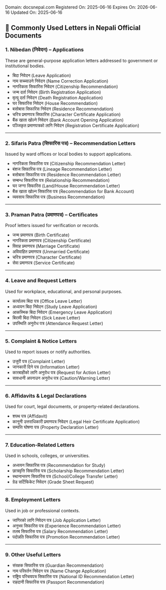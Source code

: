 Domain: docsnepal.com
Registered On: 2025-06-16
Expires On: 2026-06-16
Updated On: 2025-06-16


## 📝 **Commonly Used Letters in Nepali Official Documents**

### 1. **Nibedan (निवेदन) – Applications**

These are general-purpose application letters addressed to government or institutional bodies.

* बिदा निवेदन (Leave Application)
* नाम सच्च्याउने निवेदन (Name Correction Application)
* नागरिकता सिफारिस निवेदन (Citizenship Recommendation)
* जन्म दर्ता निवेदन (Birth Registration Application)
* मृत्यु दर्ता निवेदन (Death Registration Application)
* घर सिफारिस निवेदन (House Recommendation)
* बसोबास सिफारिस निवेदन (Residence Recommendation)
* चरित्र प्रमाणपत्र सिफारिस (Character Certificate Application)
* बैंक खाता खोल्ने निवेदन (Bank Account Opening Application)
* पञ्जिकृत प्रमाणपत्रको लागि निवेदन (Registration Certificate Application)

---

### 2. **Sifaris Patra (सिफारिस पत्र) – Recommendation Letters**

Issued by ward offices or local bodies to support applications.

* नागरिकता सिफारिस पत्र (Citizenship Recommendation Letter)
* बंशज सिफारिस पत्र (Lineage Recommendation Letter)
* बसोबास सिफारिस पत्र (Residence Recommendation Letter)
* सम्बन्ध सिफारिस पत्र (Relationship Recommendation)
* घर जग्गा सिफारिस (Land/House Recommendation Letter)
* बैंक खाता खोल्न सिफारिस पत्र (Recommendation for Bank Account)
* व्यवसाय सिफारिस पत्र (Business Recommendation)

---

### 3. **Praman Patra (प्रमाणपत्र) – Certificates**

Proof letters issued for verification or records.

* जन्म प्रमाणपत्र (Birth Certificate)
* नागरिकता प्रमाणपत्र (Citizenship Certificate)
* विवाह प्रमाणपत्र (Marriage Certificate)
* अविवाहित प्रमाणपत्र (Unmarried Certificate)
* चरित्र प्रमाणपत्र (Character Certificate)
* सेवा प्रमाणपत्र (Service Certificate)

---

### 4. **Leave and Request Letters**

Used for workplace, educational, and personal purposes.

* कार्यालय बिदा पत्र (Office Leave Letter)
* अध्ययन बिदा निवेदन (Study Leave Application)
* आकस्मिक बिदा निवेदन (Emergency Leave Application)
* बिरामी बिदा निवेदन (Sick Leave Letter)
* उपस्थिति अनुरोध पत्र (Attendance Request Letter)

---

### 5. **Complaint & Notice Letters**

Used to report issues or notify authorities.

* उजुरी पत्र (Complaint Letter)
* जानकारी दिने पत्र (Information Letter)
* कारबाहीको लागि अनुरोध पत्र (Request for Action Letter)
* सावधानी अपनाउन अनुरोध पत्र (Caution/Warning Letter)

---

### 6. **Affidavits & Legal Declarations**

Used for court, legal documents, or property-related declarations.

* शपथ पत्र (Affidavit)
* कानूनी उत्तराधिकारी प्रमाणपत्र निवेदन (Legal Heir Certificate Application)
* सम्पत्ति घोषणा पत्र (Property Declaration Letter)

---

### 7. **Education-Related Letters**

Used in schools, colleges, or universities.

* अध्ययन सिफारिस पत्र (Recommendation for Study)
* छात्रवृत्ति सिफारिस पत्र (Scholarship Recommendation Letter)
* स्थानान्तरण सिफारिस पत्र (School/College Transfer Letter)
* ग्रेड सर्टिफिकेट निवेदन (Grade Sheet Request)

---

### 8. **Employment Letters**

Used in job or professional contexts.

* जागिरको लागि निवेदन पत्र (Job Application Letter)
* अनुभव सिफारिस पत्र (Experience Recommendation Letter)
* तलब सिफारिस पत्र (Salary Recommendation Letter)
* पदोन्नति सिफारिस पत्र (Promotion Recommendation Letter)

---

### 9. **Other Useful Letters**

* संरक्षक सिफारिस पत्र (Guardian Recommendation)
* नाम परिवर्तन निवेदन पत्र (Name Change Application)
* राष्ट्रिय परिचयपत्र सिफारिस पत्र (National ID Recommendation Letter)
* राहदानी सिफारिस पत्र (Passport Recommendation)



